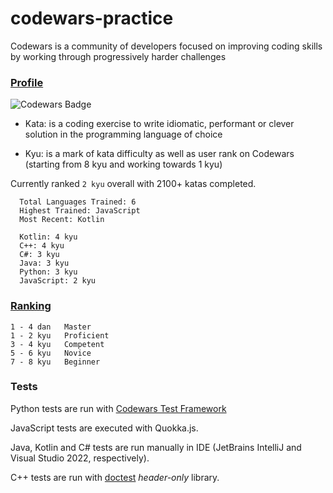 # codewars-practice

Codewars is a community of developers focused on improving coding skills by working through progressively harder challenges

### [Profile](http://www.codewars.com/users/krnets)
![Codewars Badge](https://www.codewars.com/users/krnets/badges/small)

- Kata: is a coding exercise to write idiomatic, performant or clever solution in the programming language of choice

- Kyu: is a mark of kata difficulty as well as user rank on Codewars (starting from 8 kyu and working towards 1 kyu)

Currently ranked `2 kyu` overall with 2100+ katas completed.

```
  Total Languages Trained: 6
  Highest Trained: JavaScript
  Most Recent: Kotlin

  Kotlin: 4 kyu
  C++: 4 kyu
  C#: 3 kyu
  Java: 3 kyu
  Python: 3 kyu
  JavaScript: 2 kyu
```


### [Ranking](http://www.codewars.com/about)
```
1 - 4 dan   Master
1 - 2 kyu   Proficient
3 - 4 kyu   Competent
5 - 6 kyu   Novice
7 - 8 kyu   Beginner
```

### Tests

Python tests are run with [Codewars Test Framework](https://github.com/codewars/python-test-framework)

JavaScript tests are executed with Quokka.js.

Java, Kotlin and C# tests are run manually in IDE (JetBrains IntelliJ and Visual Studio 2022, respectively).

C++ tests are run with [doctest](https://github.com/onqtam/doctest) *header-only* library.

